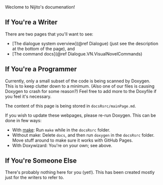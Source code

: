 Weclome to Nijito's documenation!

If You're a Writer
------------------
There are two pages that you'll want to see:
 * [The dialogue system overview](@ref Dialogue) (just see the description at the bottom of the page), and
 * [The command docs](@ref Dialogue.VN.VisualNovelCommands)


If You're a Programmer
----------------------
Currently, only a small subset of the code is being scanned by Doxygen.
This is to keep clutter down to a minimum. (Also one of our files is
causing Doxygen to crash for some reason?) Feel free to add more to the
Doxyfile if you feel it's necessary.

The content of this page is being stored in `docsRsrc/mainPage.md`.

If you wish to update these webpages, please re-run Doxygen. This can be done in few ways:
 * With [make](https://www.gnu.org/software/make/): Run `make` while in the `docsRsrc` folder.
 * Without make: Delete `docs`, and then run `doxygen` in the `docsRsrc` folder. Move stuff around to make sure it works with GitHub Pages.
 * With Doxywizard: You're on your own; see above.


If You're Someone Else
----------------------
There's probably nothing here for you (yet!). This has been created
mostly just for the writers to refer to.


